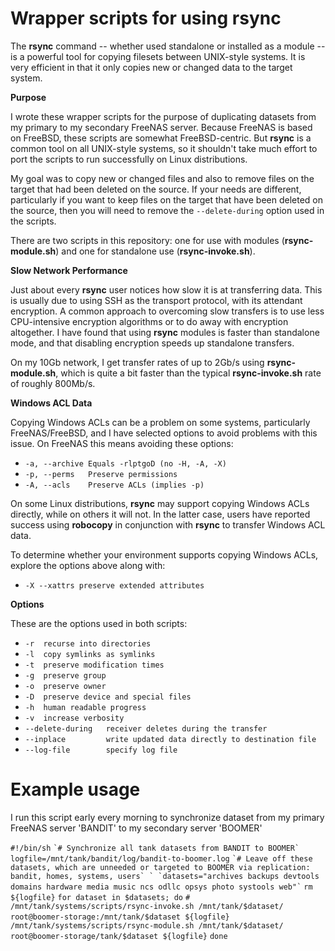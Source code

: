 # Wrapper scripts for using rsync

The __rsync__ command -- whether used standalone or installed as a module -- is a powerful tool for copying filesets between UNIX-style systems. It is very efficient in that it only copies new or changed data to the target system.

__Purpose__

I wrote these wrapper scripts for the purpose of duplicating datasets from my primary to my secondary FreeNAS server. Because FreeNAS is based on FreeBSD, these scripts are somewhat FreeBSD-centric. But __rsync__ is a common tool on all UNIX-style systems, so it shouldn't take much effort to port the scripts to run successfully on Linux distributions.

My goal was to copy new or changed files and also to remove files on the target that had been deleted on the source. If your needs are different, particularly if you want to keep files on the target that have been deleted on the source, then you will need to remove the `--delete-during` option used in the scripts.

There are two scripts in this repository: one for use with modules (__rsync-module.sh__) and one for standalone use (__rsync-invoke.sh__).

__Slow Network Performance__

Just about every __rsync__ user notices how slow it is at transferring data. This is usually due to using SSH as the transport protocol, with its attendant encryption. A common approach to overcoming slow transfers is to use less CPU-intensive encryption algorithms or to do away with encryption altogether. I have found that using __rsync__ modules is faster than standalone mode, and that disabling encryption speeds up standalone transfers.

On my 10Gb network, I get transfer rates of up to 2Gb/s using __rsync-module.sh__, which is quite a bit faster than the typical __rsync-invoke.sh__ rate of roughly 800Mb/s.

__Windows ACL Data__

Copying Windows ACLs can be a problem on some systems, particularly FreeNAS/FreeBSD, and I have selected options to avoid problems with this issue. On FreeNAS this means avoiding these options:

- `-a, --archive Equals -rlptgoD (no -H, -A, -X)`
- `-p, --perms   Preserve permissions`
- `-A, --acls    Preserve ACLs (implies -p)`

On some Linux distributions, __rsync__ may support copying Windows ACLs directly, while on others it will not. In the latter case, users have reported success using __robocopy__ in conjunction with __rsync__ to transfer Windows ACL data.


To determine whether your environment supports copying Windows ACLs, explore the options above along with:
- `-X --xattrs preserve extended attributes`

__Options__

These are the options used in both scripts:
- `-r  recurse into directories`
- `-l  copy symlinks as symlinks`
- `-t  preserve modification times`
- `-g  preserve group`
- `-o  preserve owner`
- `-D  preserve device and special files`
- `-h  human readable progress`
- `-v  increase verbosity`
- `--delete-during   receiver deletes during the transfer`
- `--inplace         write updated data directly to destination file`
- `--log-file        specify log file`

# Example usage

I run this script early every morning to synchronize dataset from my primary FreeNAS server 'BANDIT' to my secondary server 'BOOMER'

`#!/bin/sh`
``
`# Synchronize all tank datasets from BANDIT to BOOMER`
``
`logfile=/mnt/tank/bandit/log/bandit-to-boomer.log`
``
`# Leave off these datasets, which are unneeded or targeted to BOOMER via replication: bandit, homes, systems, users`
`
`datasets="archives backups devtools domains hardware media music ncs odllc opsys photo systools web"`
``
`rm ${logfile}`
`for dataset in $datasets; do`
`#  /mnt/tank/systems/scripts/rsync-invoke.sh /mnt/tank/$dataset/ root@boomer-storage:/mnt/tank/$dataset ${logfile}`
`  /mnt/tank/systems/scripts/rsync-module.sh /mnt/tank/$dataset/ root@boomer-storage/tank/$dataset ${logfile}`
`done`

